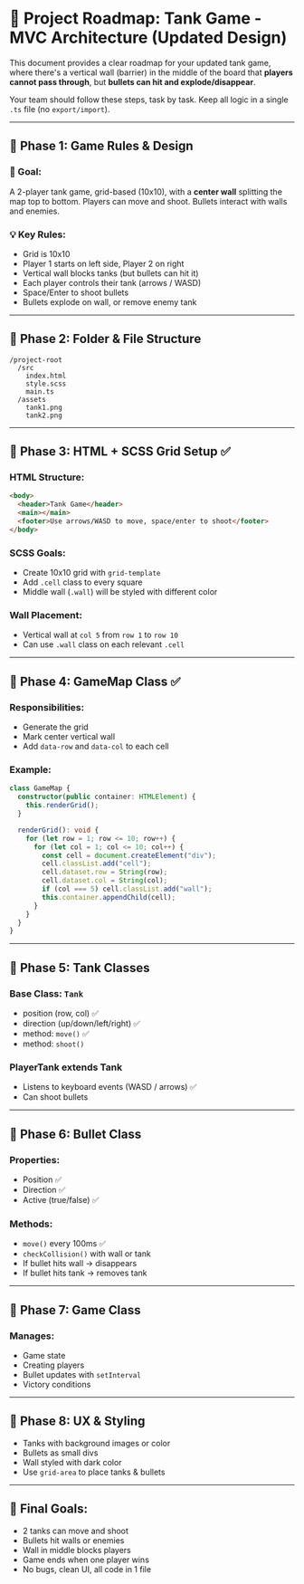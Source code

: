 # 🚀 Project Roadmap: Tank Game - MVC Architecture (Updated Design)

This document provides a clear roadmap for your updated tank game, where there's a vertical wall (barrier) in the middle of the board that **players cannot pass through**, but **bullets can hit and explode/disappear**.

Your team should follow these steps, task by task. Keep all logic in a single `.ts` file (no `export/import`).

---

## 📆 Phase 1: Game Rules & Design

### 🌟 Goal:

A 2-player tank game, grid-based (10x10), with a **center wall** splitting the map top to bottom. Players can move and shoot. Bullets interact with walls and enemies.

### 💡 Key Rules:

* Grid is 10x10 
* Player 1 starts on left side, Player 2 on right
* Vertical wall blocks tanks (but bullets can hit it)
* Each player controls their tank (arrows / WASD)
* Space/Enter to shoot bullets
* Bullets explode on wall, or remove enemy tank

---

## 📆 Phase 2: Folder & File Structure

```
/project-root
  /src
    index.html
    style.scss
    main.ts
  /assets
    tank1.png
    tank2.png
```

---

## 📆 Phase 3: HTML + SCSS Grid Setup ✅

### HTML Structure:

```html
<body>
  <header>Tank Game</header>
  <main></main>
  <footer>Use arrows/WASD to move, space/enter to shoot</footer>
</body>
```

### SCSS Goals:

* Create 10x10 grid with `grid-template`
* Add `.cell` class to every square
* Middle wall (`.wall`) will be styled with different color

### Wall Placement:

* Vertical wall at `col 5` from `row 1` to `row 10`
* Can use `.wall` class on each relevant `.cell`

---

## 📆 Phase 4: GameMap Class ✅

### Responsibilities:

* Generate the grid
* Mark center vertical wall
* Add `data-row` and `data-col` to each cell

### Example:

```ts
class GameMap {
  constructor(public container: HTMLElement) {
    this.renderGrid();
  }

  renderGrid(): void {
    for (let row = 1; row <= 10; row++) {
      for (let col = 1; col <= 10; col++) {
        const cell = document.createElement("div");
        cell.classList.add("cell");
        cell.dataset.row = String(row);
        cell.dataset.col = String(col);
        if (col === 5) cell.classList.add("wall");
        this.container.appendChild(cell);
      }
    }
  }
}
```

---

## 📆 Phase 5: Tank Classes

### Base Class: `Tank`

* position (row, col) ✅
* direction (up/down/left/right) ✅
* method: `move()` ✅
* method: `shoot()`

### PlayerTank extends Tank

* Listens to keyboard events (WASD / arrows) ✅
* Can shoot bullets

---

## 📆 Phase 6: Bullet Class

### Properties:

* Position ✅
* Direction ✅
* Active (true/false) ✅

### Methods:

* `move()` every 100ms ✅
* `checkCollision()` with wall or tank
* If bullet hits wall -> disappears
* If bullet hits tank -> removes tank

---

## 📆 Phase 7: Game Class

### Manages:

* Game state
* Creating players
* Bullet updates with `setInterval`
* Victory conditions

---

## 📆 Phase 8: UX & Styling

* Tanks with background images or color
* Bullets as small divs
* Wall styled with dark color
* Use `grid-area` to place tanks & bullets

---

## 📆 Final Goals:

* 2 tanks can move and shoot
* Bullets hit walls or enemies
* Wall in middle blocks players
* Game ends when one player wins
* No bugs, clean UI, all code in 1 file
